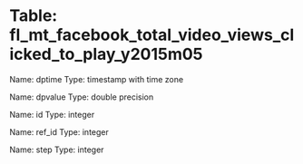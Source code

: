 Table: fl_mt_facebook_total_video_views_clicked_to_play_y2015m05
================================================================

Name: dptime
Type: timestamp with time zone

Name: dpvalue
Type: double precision

Name: id
Type: integer

Name: ref_id
Type: integer

Name: step
Type: integer


